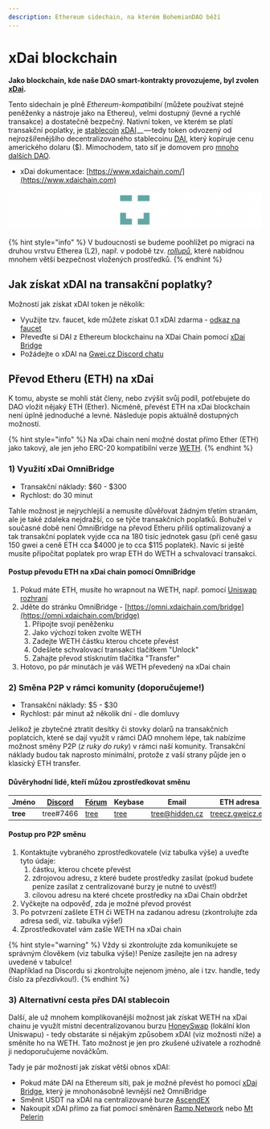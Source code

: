 ```yaml
---
description: Ethereum sidechain, na kterém BohemianDAO běží
---
```


# xDai blockchain

**Jako blockchain, kde naše DAO smart-kontrakty provozujeme, byl zvolen** [**xDai**](https://www.xdaichain.com)**.**

Tento sidechain je plně _Ethereum-kompatibilní_ (můžete používat stejné peněženky a nástroje jako na Ethereu), velmi dostupný (levné a rychlé transakce) a dostatečně bezpečný. Nativní token, ve kterém se platí transakční poplatky, je [stablecoin](https://www.cryptopanda.cz/co-jsou-stablecoiny-a-jak-funguji/) [xDAI](https://www.coingecko.com/en/coins/xdai-stake) __ — tedy token odvozený od nejrozšířenějšího decentralizovaného stablecoinu [DAI](https://www.coingecko.com/en/coins/dai), který kopíruje cenu amerického dolaru ($). Mimochodem, tato síť je domovem pro [mnoho dalších DAO](https://app.daohaus.club/explore).

* xDai dokumentace: [https://www.xdaichain.com/](https://www.xdaichain.com)

![Logo xDai](../.gitbook/assets/xdai-logo.png)

{% hint style="info" %}
V budoucnosti se budeme poohlížet po migraci na druhou vrstvu Etherea (L2), např. v podobě tzv. [_rollupů_](https://medium.com/interdax/ethereum-l2-optimistic-and-zk-rollups-dffa58870c93), které nabídnou mnohem větší bezpečnost vložených prostředků.
{% endhint %}

## Jak získat xDAI na transakční poplatky?

Možností jak získat xDAI token je několik:

* Využijte tzv. faucet, kde můžete získat 0.1 xDAI zdarma - [odkaz na faucet](https://blockscout.com/xdai/mainnet/faucet)
* Převeďte si DAI z Ethereum blockchainu na XDai Chain pomocí [xDai Bridge](https://bridge.xdaichain.com)
* Požádejte o xDAI na [Gwei.cz Discord chatu](https://chat.gwei.cz)

## Převod Etheru (ETH) na xDai

K tomu, abyste se mohli stát členy, nebo zvýšit svůj podíl, potřebujete do DAO vložit nějaký ETH (Ether). Nicméně, převést ETH na xDai blockchain není úplně jednoduché a levné. Následuje popis aktuálně dostupných možností.

{% hint style="info" %}
Na xDai chain není možné dostat přímo Ether (ETH) jako takový, ale jen jeho ERC-20 kompatibilní verze [WETH](https://weth.io).
{% endhint %}

### 1) Využití xDai OmniBridge

* Transakční náklady: $60 - $300
* Rychlost: do 30 minut

Tahle možnost je nejrychlejší a nemusíte důvěřovat žádným třetím stranám, ale je také zdaleka nejdražší, co se týče transakčních poplatků. Bohužel v současné době není OmniBridge na převod Etheru příliš optimalizovaný a tak transakční poplatek vyjde cca na 180 tisíc jednotek gasu (při ceně gasu 150 gwei a ceně ETH cca $4000 je to cca $115 poplatek). Navíc si ještě musíte připočítat poplatek pro wrap ETH do WETH a schvalovací transakci.

#### Postup převodu ETH na xDai chain pomocí OmniBridge

1. Pokud máte ETH, musíte ho wrapnout na WETH, např. pomocí [Uniswap rozhraní](https://swap.elena.finance/#/swap?inputCurrency=\&outputCurrency=0xc02aaa39b223fe8d0a0e5c4f27ead9083c756cc2)
2. Jděte do stránku OmniBridge - [https://omni.xdaichain.com/bridge](https://omni.xdaichain.com/bridge)
   1. Připojte svojí peněženku
   2. Jako výchozí token zvolte WETH
   3. Zadejte WETH částku kterou chcete převést
   4. Odešlete schvalovací transakci tlačítkem "Unlock"
   5. Zahajte převod stisknutím tlačítka "Transfer"
3. Hotovo, po pár minutách je váš WETH převedený na xDai chain

### 2) Směna P2P v rámci komunity (doporučujeme!)

* Transakční náklady: $5 - $30
* Rychlost: pár minut až několik dní - dle domluvy

Jelikož je zbytečné ztratit desítky či stovky dolarů na transakčních poplatcích, které se dají využít v rámci DAO mnohem lépe, tak nabízíme možnost směny P2P (_z ruky do ruky_) v rámci naší komunity. Transakční náklady budou tak naprosto minimální, protože z vaší strany půjde jen o klasický ETH transfer.

#### Důvěryhodní lidé, kteří můžou zprostředkovat směnu

| Jméno    | [Discord](https://chat.gwei.cz) | [Fórum](https://forum.gwei.cz)       | Keybase                         | Email                                   | ETH adresa                                                        |
| -------- | ------------------------------- | ------------------------------------ | ------------------------------- | --------------------------------------- | ----------------------------------------------------------------- |
| **tree** | tree#7466                       | [tree](https://forum.gwei.cz/u/tree) | [tree](https://keybase.io/tree) | [tree@hidden.cz](mailto:tree@hidden.cz) | [treecz.gweicz.eth](https://etherscan.io/address/tree.gweicz.eth) |

#### Postup pro P2P směnu

1. Kontaktujte vybraného zprostředkovatele (viz tabulka výše) a uveďte tyto údaje:
   1. částku, kterou chcete převést
   2. zdrojovou adresu, z které budete prostředky zasílat (pokud budete peníze zasílat z centralizované burzy je nutné to uvést!)
   3. cílovou adresu na které chcete prostředky na xDai Chain obdržet
2. Vyčkejte na odpověď, zda je možné převod provést
3. Po potvrzení zašlete ETH či WETH na zadanou adresu (zkontrolujte zda adresa sedí, viz. tabulka výše!)
4. Zprostředkovatel vám zašle WETH na xDai chain

{% hint style="warning" %}
Vždy si zkontrolujte zda komunikujete se správným člověkem (viz tabulka výše)! Peníze zasílejte jen na adresy uvedené v tabulce!\
(Například na Discordu si zkontrolujte nejenom jméno, ale i tzv. handle, tedy číslo za přezdívkou!).
{% endhint %}

### 3) Alternativní cesta přes DAI stablecoin

Další, ale už mnohem komplikovanější možnost jak získat WETH na xDai chainu je využít místní decentralizovanou burzu [HoneySwap](https://honeyswap.org) (lokální klon Uniswapu) - tedy obstaráte si nějakým způsobem xDAI (viz možnosti níže) a směníte ho na WETH. Tato možnost je jen pro zkušené uživatele a rozhodně ji nedoporučujeme nováčkům.

Tady je pár možností jak získat větší obnos xDAI:

* Pokud máte DAI na Ethereum síti, pak je možné převést ho pomocí [xDai Bridge](https://bridge.xdaichain.com), který je mnohonásobně levnější než OmniBridge
* Směnit USDT na xDAI na centralizované burze [AscendEX](https://ascendex.com/en/basic/cashtrade-spottrading/usdt/xdai)
* Nakoupit xDAI přímo za fiat pomocí směnáren [Ramp.Network](https://ramp.network/buy/?swapAsset=XDAI) nebo [Mt Pelerin](https://www.mtpelerin.com/buy-xdai#)

